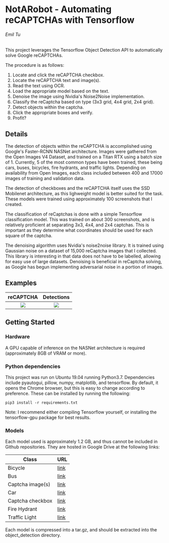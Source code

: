 # NotARobot - Automating reCAPTCHAs with Tensorflow
###### Emil Tu
This project leverages the Tensorflow Object Detection API to automatically solve Google reCAPTCHAs.

The procedure is as follows:

1. Locate and click the reCAPTCHA checkbox.
2. Locate the reCAPTCHA text and image(s).
3. Read the text using OCR.
4. Load the appropriate model based on the text.
5. Denoise the image using Nvidia's Noise2Noise implementation.
6. Classify the reCaptcha based on type (3x3 grid, 4x4 grid, 2x4 grid).
7. Detect objects within the captcha.
8. Click the appropriate boxes and verify.
9. Profit?

## Details
The detection of objects within the reCAPTCHA is accomplished using Google's Faster-RCNN NASNet architecture. Images were gathered from the Open Images V4 Dataset, and trained on a Titan RTX using a batch size of 1. Currently, 5 of the most common types have been trained, these being cars, buses, bicycles, fire hydrants, and traffic lights. Depending on availability from Open Images, each class included between 400 and 17000 images of training and validation data.

The detection of checkboxes and the reCAPTCHA itself uses the SSD Mobilenet architecture, as this lighweight model is better suited for the task. These models were trained using approximately 100 screenshots that I created.

The classification of reCaptchas is done with a simple Tensorflow classification model. This was trained on about 300 screenshots, and is relatively proficient at separating 3x3, 4x4, and 2x4 captchas. This is important as they determine what coordinates should be used for each square of the captcha.

The denoising algorithm uses Nvidia's noise2noise library. It is trained using Gaussian noise on a dataset of 15,000 reCaptcha images that I collected. This library is interesting in that data does not have to be labelled, allowing for easy use of large datasets. Denoising is beneficial in reCaptcha solving, as Google has begun implementing adversarial noise in a portion of images.

## Examples

reCAPTCHA         |  Detections
:-------------------------:|:-------------------------:
![](https://github.com/Possums/NotARobot/raw/master/img/captcha.png)  |  ![](https://github.com/Possums/NotARobot/raw/master/img/detections.png)

## Getting Started
### Hardware
A GPU capable of inference on the NASNet architecture is required (approximately 8GB of VRAM or more).

### Python dependencies
This project was run on Ubuntu 19.04 running Python3.7. Dependencies include pyautogui, pillow, numpy, matplotlib, and tensorflow. By default, it opens the Chrome browser, but this is easy to change according to preference. These can be installed by running the following:
```
pip3 install -r requirements.txt
```
Note: I recommend either compiling Tensorflow yourself, or installing the tensorflow-gpu package for best results.

### Models
Each model used is approximately 1.2 GB, and thus cannot be included in Github repositories. They are hosted in Google Drive at the following links:

|Class |	URL |
|-------------|-------------|
|Bicycle |	[link](https://drive.google.com/file/d/19dSW-_TfIY03s-0xjwmqQrlkjXy0dzcr/view?usp=sharing) |
|Bus | [link](https://drive.google.com/file/d/1fGFZpI3IsVIhW4bKc7_-UQjkHmYg_knv/view?usp=sharing) |
|Captcha image(s) |	[link](https://drive.google.com/file/d/1N0yMl2f5nT1eFTZvK6QpHQ33uexMeayM/view?usp=sharing) |
|Car	| [link](https://drive.google.com/file/d/1qUA0PRJmtNINpS7bdpT0wur19Fd1EKLN/view?usp=sharing) |
|Captcha checkbox	| [link](https://drive.google.com/file/d/11MIzTNSrGRU66Qws-EH0WfXEGVFssCCz/view?usp=sharing) |
|Fire Hydrant	| [link](https://drive.google.com/file/d/1pYbTFR2_XseQ937Yoeih93ediyZnifbu/view?usp=sharing) |
|Traffic Light	| [link](https://drive.google.com/file/d/1GC2LTI2U_nNlX08__HQ97V2QjgO00_Ey/view?usp=sharing) |

Each model is compressed into a tar.gz, and should be extracted into the object_detection directory.

